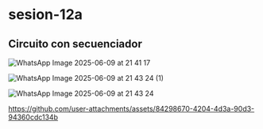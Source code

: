 # sesion-12a
## Circuito con secuenciador

![WhatsApp Image 2025-06-09 at 21 41 17](https://github.com/user-attachments/assets/32997642-6d31-44e6-b225-33a7983e93f4)

![WhatsApp Image 2025-06-09 at 21 43 24 (1)](https://github.com/user-attachments/assets/cc9e233d-01f8-49cd-9f53-f232ed86b89a)

![WhatsApp Image 2025-06-09 at 21 43 24](https://github.com/user-attachments/assets/ef82eea3-4fd0-4e68-acc9-9c5c516986b1)



https://github.com/user-attachments/assets/84298670-4204-4d3a-90d3-94360cdc134b


